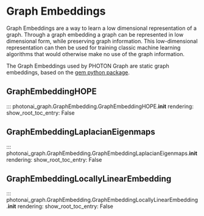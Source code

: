 # Graph Embeddings

Graph Embeddings are a way to learn a low dimensional representation of a graph. Through a graph embedding a graph can be represented in low dimensional form, while preserving graph information. This low-dimensional representation can then be used for training classic machine learning algorithms that would otherwise make no use of the graph information.

The Graph Embeddings used by PHOTON Graph are static graph embeddings, based on the [gem python package](https://github.com/palash1992/GEM).


## GraphEmbeddingHOPE
::: photonai_graph.GraphEmbedding.GraphEmbeddingHOPE.__init__
    rendering:
        show_root_toc_entry: False

## GraphEmbeddingLaplacianEigenmaps
::: photonai_graph.GraphEmbedding.GraphEmbeddingLaplacianEigenmaps.__init__
    rendering:
        show_root_toc_entry: False

## GraphEmbeddingLocallyLinearEmbedding
::: photonai_graph.GraphEmbedding.GraphEmbeddingLocallyLinearEmbedding.__init__
    rendering:
        show_root_toc_entry: False
